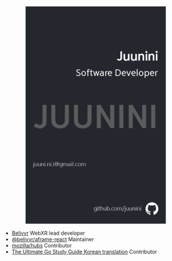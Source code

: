 <p align="center">
  <img src="https://raw.githubusercontent.com/juunini/juunini/master/card.png" alt="card" />
</p>

- [Belivvr](https://about.belivvr.com/) WebXR lead developer
- [@belivvr/aframe-react](https://github.com/belivvr/aframe-react) Maintainer
- [mozilla/hubs](https://github.com/mozilla/hubs) Contributor
- [The Ultimate Go Study Guide Korean translation](https://github.com/ultimate-go-korean/translation) Contributor
